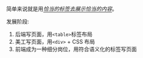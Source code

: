 简单来说就是用<i style="border-bottom: 1px solid;">恰当的标签去展示恰当的内容</i>。

发展阶段:

1. 后端写页面，用`<table>`标签布局
2. 美工写页面，用`<div>`  +  CSS 布局
3. 前端成为一种细分岗位，用符合语义化的标签写页面